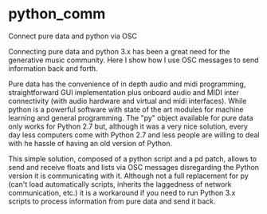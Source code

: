 # python_comm
Connect pure data and python via OSC

Connecting pure data and python 3.x has been a great need for the generative music community. Here I show how I use OSC messages to send information back and forth.

Pure data has the convenience of in depth audio and midi programming, straightforward GUI implementation plus onboard audio and MIDI inter connectivity (with audio hardware and virtual and midi interfaces). While python is a powerful software with state of the art modules for machine learning and general programming. The "py" object available for pure data only works for Python 2.7 but, although it was a very nice solution, every day less computers come with Python 2.7 and less people are willing to deal with he hassle of having an old version of Python. 

This simple  solution, composed of a python script and a pd patch, allows to send and receive floats and lists via OSC messages disregarding the Python version it is communicating with it. Although not a full replacement for py (can't load automatically scripts, inherits the laggedness of network communication, etc.) it is a workaround if you need to run Python 3.x scripts to process information from pure data and send it back.
